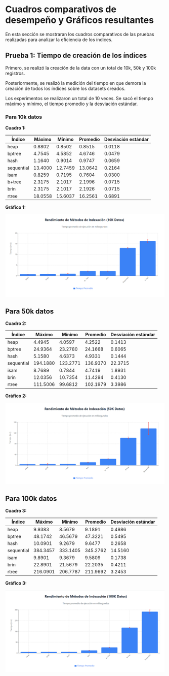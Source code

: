 # Cuadros comparativos de desempeño y Gráficos resultantes
En esta sección se mostraran los cuadros comparativos de las pruebas realizadas para analizar la eficiencia de los índices.

## Prueba 1: Tiempo de creación de los índices

Primero, se realizó la creación de la data con un total de 10k, 50k y 100k registros. 

Posteriormente, se realizó la medición del tiempo en que demora la creación de todos los índices sobre los datasets creados. 

Los experimentos se realizaron un total de 10 veces. Se sacó el tiempo máximo y mínimo, el tiempo promedio y la desviación estándar.

### Para 10k datos


**Cuadro 1:**

| Índice  | Máximo  | Mínimo  | Promedio | Desviación estándar |
|------------|---------|---------|----------|---------------------|
| heap       | 0.8802  | 0.8502  | 0.8515   | 0.0118             |
| bptree     | 4.7545  | 4.5852  | 4.6746   | 0.0479             |
| hash       | 1.1640  | 0.9014  | 0.9747   | 0.0659             |
| sequential | 13.4000 | 12.7459 | 13.0642  | 0.2164             |
| isam       | 0.8259  | 0.7195  | 0.7604   | 0.0300             |
| b+tree     | 2.3175  | 2.1017  | 2.1996   | 0.0715             |
| brin       |  2.3175 |  2.1017 |   2.1926 | 0.0715             |
| rtree      | 18.0558 | 15.6037 | 16.2561  | 0.6891             |


**Gráfico 1:**

![Grafico1](10k_creacion.png)


## Para 50k datos

**Cuadro 2:**

| Índice  | Máximo  | Mínimo  | Promedio | Desviación estándar |
|------------|---------|---------|----------|---------------------|
| heap       |  4.4945 |    4.0597 |    4.2522   |            0.1413
| bptree     | 24.9364 |  23.2780 |  24.1668    |           0.6065
| hash       |  5.1580 |   4.6373  |  4.9331   |            0.1444
| sequential | 194.1880|  123.2771 | 136.9370   |           22.3715
| isam       |  8.7689 |   0.7844  |  4.7419   |            1.8931
| brin       | 12.0356 |  10.7354  | 11.4294  |             0.4130
| rtree      | 111.5006|   99.6812 | 102.1979  |             3.3986


**Gráfico 2:**

![Grafico1](50k_creacion.png)

## Para 100k datos

**Cuadro 3:**

| Índice  | Máximo  | Mínimo  | Promedio | Desviación estándar |
|------------|---------|---------|----------|---------------------|
| heap      |    9.9383  |  8.5679  |  9.1891    |           0.4986
| bptree    |   48.1742  | 46.5679  | 47.3221     |          0.5495
| hash      |   10.0901  |  9.2679  |  9.6477    |           0.2658
| sequential | 384.3457  | 333.1405 | 345.2762    |          14.5160
| isam       |   9.8901  |  9.3679  |  9.5809      |         0.1738
| brin      |   22.8901  | 21.5679  | 22.2035     |          0.4211
| rtree   |    216.0901   | 206.7787 | 211.9692    |           3.2453

**Gráfico 3:**

![Grafico1](100k_creacion.png)
